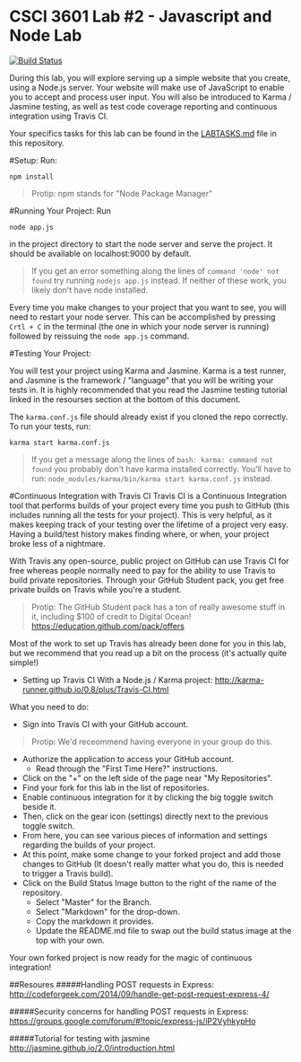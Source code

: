 # CSCI 3601 Lab #2 - Javascript and Node Lab
[![Build Status](https://travis-ci.com/joethe/3601-S16-lab2_javascript-node.svg?token=LxxL6VKVhy5gSxgHFAQ4&branch=master)](https://travis-ci.com/joethe/3601-S16-lab2_javascript-node)

During this lab, you will explore serving up a simple website that you create, using a Node.js server. Your website will make use of JavaScript to enable you to accept and process user input. You will also be introduced to Karma / Jasmine testing, as well as test code coverage reporting and continuous integration using Travis CI.


Your specifics tasks for this lab can be found in the [LABTASKS.md](LABTASKS.md) file in this repository.

#Setup:
Run:
```
npm install
```
> Protip: npm stands for "Node Package Manager"

#Running Your Project:
Run
```
node app.js
``` 
in the project directory to start the node server and serve the project. It should be available on localhost:9000 by default.

>If you get an error something along the lines of ``command 'node' not found`` try running ``nodejs app.js``
instead. If neither of these work, you likely don't have node installed.

Every time you make changes to your project that you want to see, you will need to restart your node server. This can be accomplished by pressing ``Crtl + C`` in the terminal (the one in which your node server is running) followed by reissuing the ``node app.js`` command.

#Testing Your Project:

You will test your project using Karma and Jasmine. Karma is a test runner, and Jasmine is the framework / "language" that you will be writing your tests in. It is highly recommended that you read the Jasmine testing tutorial linked in the resourses
section at the bottom of this document.

The ``karma.conf.js`` file should already exist if you cloned the repo correctly.
To run your tests, run:
```
karma start karma.conf.js
```
> If you get a message along the lines of ``bash: karma: command not found`` you probably don't have karma installed
correctly. You'll have to run: ``node_modules/karma/bin/karma start karma.conf.js`` instead.

#Continuous Integration with Travis CI
Travis CI is a Continuous Integration tool that performs builds of your project every time you push to GitHub (this includes running all the tests for your project). This is very helpful, as it makes
keeping track of your testing over the lifetime of a project very easy. Having a build/test history makes finding where, or when, your project broke
less of a nightmare.

With Travis any open-source, public project on GitHub can use Travis CI for free whereas people normally
need to pay for the ability to use Travis to build private repositories. Through your GitHub Student pack,
you get free private builds on Travis while you're a student.

> Protip: The GitHub Student pack has a ton of really awesome stuff in it, including $100 of credit to Digital Ocean! https://education.github.com/pack/offers

Most of the work to set up Travis has already been done for you in this lab, but we recommend that you read up a bit on the process (it's actually quite simple!)
- Setting up Travis CI With a Node.js / Karma project: http://karma-runner.github.io/0.8/plus/Travis-CI.html

What you need to do:
- Sign into Travis CI with your GitHub account.

> Protip: We'd receommend having everyone in your group do this.

- Authorize the application to access your GitHub account.
  - Read through the "First Time Here?" instructions.
- Click on the "+" on the left side of the page near "My Repositories".
- Find your fork for this lab in the list of repositories.
- Enable continuous integration for it by clicking the big toggle switch beside it.
- Then, click on the gear icon (settings) directly next to the previous toggle switch.
- From here, you can see various pieces of information and settings regarding the builds of your project.
- At this point, make some change to your forked project and add those changes to GitHub (It doesn't really matter what you do, this is needed to trigger a Travis build).
- Click on the Build Status Image button to the right of the name of the repository.
  - Select "Master" for the Branch.
  - Select "Markdown" for the drop-down.
  - Copy the markdown it provides.
  - Update the README.md file to swap out the build status image at the top with your own.

Your own forked project is now ready for the magic of continuous integration!

##Resoures
#####Handling POST requests in Express:
http://codeforgeek.com/2014/09/handle-get-post-request-express-4/

#####Security concerns for handling POST requests in Express:
https://groups.google.com/forum/#!topic/express-js/iP2VyhkypHo

#####Tutorial for testing with jasmine
http://jasmine.github.io/2.0/introduction.html
